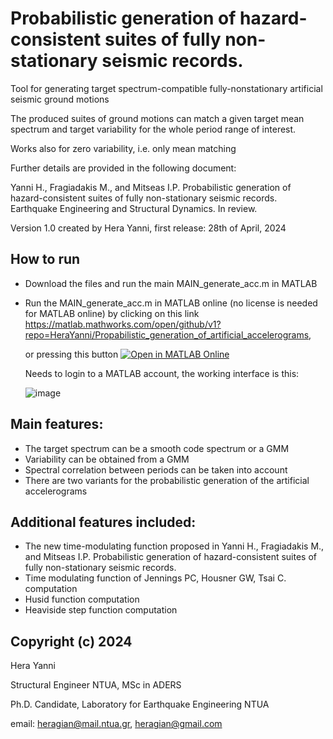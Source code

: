 # Probabilistic generation of hazard-consistent suites of fully non-stationary seismic records.

Tool for generating target spectrum-compatible fully-nonstationary artificial seismic ground motions 

The produced suites of ground motions can match a given target mean spectrum and target variability for the whole period range of interest.

Works also for zero variability, i.e. only mean matching

Further details are provided in the following document:

Yanni H., Fragiadakis M., and Mitseas I.P. Probabilistic generation of hazard-consistent suites of fully non-stationary seismic records. Earthquake Engineering and Structural Dynamics. In review.

Version 1.0 created by Hera Yanni, first release: 28th of April, 2024 

## How to run
*  Download the files and run the main MAIN_generate_acc.m in MATLAB
  
* Run the MAIN_generate_acc.m in MATLAB online (no license is needed for MATLAB online)
  by clicking on this link https://matlab.mathworks.com/open/github/v1?repo=HeraYanni/Propabilistic_generation_of_artificial_accelerograms,

  or pressing this button [![Open in MATLAB Online](https://www.mathworks.com/images/responsive/global/open-in-matlab-online.svg)](https://matlab.mathworks.com/open/github/v1?repo=HeraYanni/Propabilistic_generation_of_artificial_accelerograms)

  Needs to login to a MATLAB account, the working interface is this:

  ![image](https://github.com/HeraYanni/Propabilistic_generation_of_artificial_accelerograms/assets/159805439/7dea1e22-4074-4f56-8ba3-9f1e64136188)



## Main features:
* The target spectrum can be a smooth code spectrum or a GMM
* Variability can be obtained from a GMM
* Spectral correlation between periods can be taken into account
* There are two variants for the probabilistic generation of the artificial accelerograms

## Additional features included:
* The new time-modulating function proposed in Yanni H., Fragiadakis M., and Mitseas I.P. Probabilistic generation of hazard-consistent suites of fully non-stationary seismic records.
* Time modulating function of Jennings PC, Housner GW, Tsai C. computation 
* Husid function computation
* Heaviside step function computation

## Copyright (c) 2024

Hera Yanni

Structural Engineer NTUA, MSc in ADERS

Ph.D. Candidate, Laboratory for Earthquake Engineering NTUA

email: heragian@mail.ntua.gr, heragian@gmail.com 
